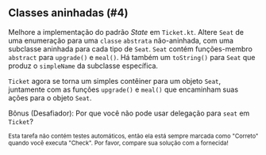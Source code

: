 ## Classes aninhadas (#4)

Melhore a implementação do padrão *State* em `Ticket.kt`. Altere `Seat` de uma enumeração para uma `classe` `abstrata` não-aninhada, com uma subclasse aninhada para cada tipo de `Seat`. `Seat` contém funções-membro `abstract` para `upgrade()` e `meal()`. Há também um `toString()` para `Seat` que produz o `simpleName` da subclasse específica.

`Ticket` agora se torna um simples contêiner para um objeto `Seat`, juntamente com as funções `upgrade()` e `meal()` que encaminham suas ações para o objeto `Seat`.

Bônus (Desafiador): Por que você não pode usar delegação para `seat` em `Ticket`?

<sub> Esta tarefa não contém testes automáticos, então ela está sempre marcada como "Correto" quando você executa "Check". Por favor, compare sua solução com a fornecida! </sub>